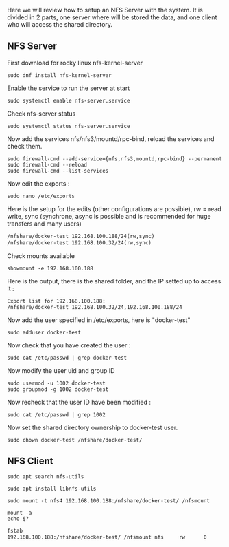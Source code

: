 Here we will review how to setup an NFS Server with the system.
It is divided in 2 parts, one server where will be stored the data, and one client who will access the shared directory.

## NFS Server

First download for rocky linux nfs-kernel-server
```shell
sudo dnf install nfs-kernel-server
```
Enable the service to run the server at start
```shell
sudo systemctl enable nfs-server.service
```
Check nfs-server status
```shell
sudo systemctl status nfs-server.service
```
Now add the services nfs/nfs3/mountd/rpc-bind, reload the services and check them.
```shell
sudo firewall-cmd --add-service={nfs,nfs3,mountd,rpc-bind} --permanent
sudo firewall-cmd --reload
sudo firewall-cmd --list-services
```
Now edit the exports :
```shell
sudo nano /etc/exports
```
Here is the setup for the edits (other configurations are possible), rw = read write, sync (synchrone, async is possible and is recommended for huge transfers and many users)
```txt
/nfshare/docker-test 192.168.100.188/24(rw,sync)
/nfshare/docker-test 192.168.100.32/24(rw,sync)
```
Check mounts available
```shell
showmount -e 192.168.100.188
```
Here is the output, there is the shared folder, and the IP setted up to access it :
```shell
Export list for 192.168.100.188:
/nfshare/docker-test 192.168.100.32/24,192.168.100.188/24
```
Now add the user specified in /etc/exports, here is "docker-test"
```shell
sudo adduser docker-test
```
Now check that you have created the user :
```shell
sudo cat /etc/passwd | grep docker-test
```
Now modify the user uid and group ID 
```shell
sudo usermod -u 1002 docker-test
sudo groupmod -g 1002 docker-test
```
Now recheck that the user ID have been modified :
```shell
sudo cat /etc/passwd | grep 1002
```
Now set the shared directory ownership to docker-test user. 
```shell
sudo chown docker-test /nfshare/docker-test/
```

## NFS Client

```shell
sudo apt search nfs-utils
```

```shell
sudo apt install libnfs-utils
```

```shell
sudo mount -t nfs4 192.168.100.188:/nfshare/docker-test/ /nfsmount
```

```shell
mount -a
echo $?
```

```txt
fstab
192.168.100.188:/nfshare/docker-test/ /nfsmount nfs     rw      0       0
```